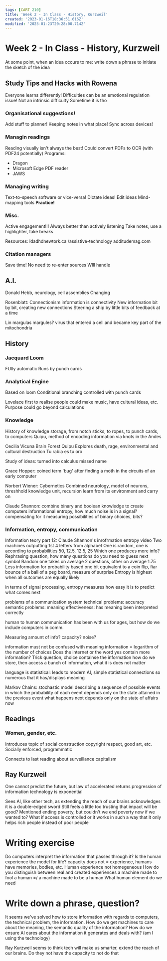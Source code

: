 ```yaml
---
tags: [CART 210]
title: 'Week 2 - In Class - History, Kurzweil'
created: '2023-01-16T18:36:51.616Z'
modified: '2023-01-23T20:28:00.714Z'
---
```


# Week 2 - In Class - History, Kurzweil

At some point, when an idea occurs to me: write down a phrase to initiate the sketch of the idea

## Study Tips and Hacks with Rowena 

Everyone learns differently!
Difficulties can be an emotional regulation issue! Not an intrinsic difficulty
Sometime it is tho

### Organisational suggestions!
Add stuff to planner!
Keeping notes in what place!
Sync across devices!

### Managin readings
Reading visually isn't always the best!
Could convert PDFs to OCR (with PDF24 potentially)
Programs:
- Dragon
- Microsoft Edge PDF reader
- JAWS

### Managing writing
Text-to-speech software or vice-versa!
Dictate ideas! Edit ideas
Mind-mapping tools
**Practice!**

### Misc.
Active engagement!!!
Always better than actively listening
Take notes, use a highlighter, take breaks

Resources:
ldadhdnewtork.ca /assistive-technology
additudemag.com

### Citation managers
Save time!
No need to re-enter sources
WIll handle 

## A.I. 

Donald Hebb, neurology, cell assemblies
Changing 

Rosenblatt: Connectionism
information is connectivity
New information bit by bit, creating new connections
Steering a ship by little bits of feedback at a time

Lin margulas margules? virus that entered a cell and became key part of the mitochondria

## History

### Jacquard Loom
FUlly automatic
Runs by punch cards

### Analytical Engine
Based on loom
Conditional branching
controlled with punch cards

Lovelace first to realise people could make music, have cultural ideas, etc. 
Purpose could go beyond calculations

### Knowledge 
History of knowledge storage, from notch sticks, to ropes, to punch cards, to computers
Quipu, method of encoding information via knots in the Andes

Cecilia Vicuna
Brain Forest Quipu
Explores death, rage, environmental and cultural destruction
Tu rabia es tu oro

Study of ideas: turned into calculus
missed name

Grace Hopper:
coined term 'bug' after finding a moth in the circuits of an early computer

Norbert Wiener: Cybernetics
Combined neurology, model of neurons, threshhold knowledge unit, recursion learn from its environment and carry on

Claude Shannon:
combine binary and boolean knowledge to create computers
informational entropy, how much noise is in a signal? compensating for it
measuring possibilities of binary choices, bits?

### Information, entropy, communication
Information teory part 12: Claude Shannon's inrofrmation entropy video
Two machines outputting 1st 4 letters from alphabet
One is random, one is according to probabilities 50, 12.5, 12.5, 25
Which one produces more info?
Rephrasing question, how many questions do you need to guess next symbol
Random one takes on average 2 questions, other on average 1.75
Less information for probability based one
bit equivalent to a coin flip, fiar bounce of a ball of a peg board, measure of surprise
Entropy is highest when all outcomes are equally likely

in terms of signal processing, entropy measures how easy it is to predict what comes next

problems of a communication system
technical problems: accuracy
semantic problems: meaning
effectiveness: has meaning been interpreted correctly

human to human communication has been with us for ages, but how do we include computers in comm.

Measuring amount of info?
capacity?
noise?

information must not be confused with meaning
information = logarithm of the number of choices
Does the internet or the word yes contain more information?
Trick question, choice containse the information
how do we store, then access a bunch of information, what it is does not matter

language is statistical: leads to modern AI, simple statistical connections so numerous that it has/displays meaning

Markov Chains: 
stochastic model describing a sequence of possible events in which the probability of each event depends only on the state attained in the previous event
what happens next depends only on the state of affairs now

## Readings

### Women, gender, etc.
Introduces topic of social construction
copyright respect, good art, etc.
Socially enforced, programmatic

Connects to last reading about surveillance capitalism

## Ray Kurzweil
One cannot predict the future, but
law of accelerated returns
progression of information technology is exponential

Sees AI, like other tech, as extending the reach of our brains
acknowledges it is a double-edged sword
Still feels a little too trusting that impact will be good?
Mentioned ending poverty, but couldn't we end poverty now if we wanted to? What if access is controlled or it works in such a way that it only helps rich people instead of poor people


# Writing exercise
Do computers interpret the information that passes through it?
Is the human experience the model for life?
capacity does not = experience, humans have memories, bodies, etc.
Human experience not homegeneous
How do you distinguish between real and created experiences
a machine made to fool a human =/ a machine made to be a human
What human element do we need


# Write down a phrase, question?
It seems we've solved how to store information with regards to computers, the technical problem, the information.
How do we get machines to care about the meaning, the semantic quality of the information? How do we ensure AI cares about the information it generates and deals with?
(am I using the technology)

Ray Kurzweil seems to think tech will make us smarter, extend the reach of our brains. Do they not have the capacity to not do that


